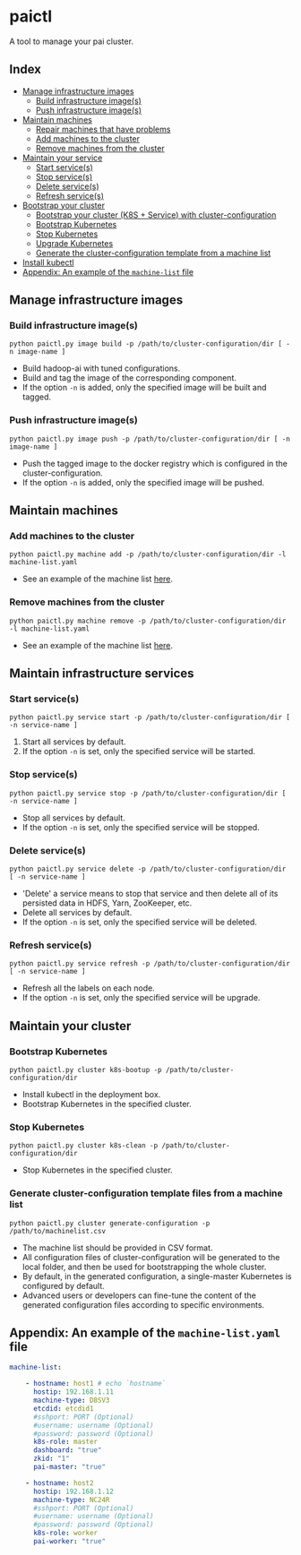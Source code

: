 # paictl

A tool to manage your pai cluster.

## Index

- [ Manage infrastructure images ](#Image)
    - [ Build infrastructure image(s) ](#Image_Build)
    - [ Push infrastructure image(s) ](#Image_Push)
- [ Maintain machines ](#Machine)
    - [ Repair machines that have problems ](#Machine_Repair)
    - [ Add machines to the cluster ](#Machine_Add)
    - [ Remove machines from the cluster ](#Machine_Remove)
- [ Maintain your service ](#Service)
    - [ Start service(s) ](#Service_Start)
    - [ Stop service(s) ](#Service_Stop)
    - [ Delete service(s) ](#Service_Delete)
    - [ Refresh service(s) ](#Service_Refresh)
- [ Bootstrap your cluster ](#Cluster)
    - [ Bootstrap your cluster (K8S + Service) with cluster-configuration ](#Cluster_Boot)
    - [ Bootstrap Kubernetes ](#Cluster_K8s_Boot)
    - [ Stop Kubernetes ](#Cluster_K8s_Stop)
    - [ Upgrade Kubernetes ](#Cluster_K8s_upgrade)
    - [ Generate the cluster-configuration template from a machine list ](#Cluster_Conf_Generate)
- [ Install kubectl ](#Kubectl)
- [ Appendix: An example of the `machine-list` file ](#Machine_Nodelist_Example)

## Manage infrastructure images <a name="Image"></a>

### Build infrastructure image(s) <a name="Image_Build"></a>

```
python paictl.py image build -p /path/to/cluster-configuration/dir [ -n image-name ]
```

- Build hadoop-ai with tuned configurations.
- Build and tag the image of the corresponding component.
- If the option `-n` is added, only the specified image will be built and tagged.

### Push infrastructure image(s) <a name="Image_Push"></a>

```
python paictl.py image push -p /path/to/cluster-configuration/dir [ -n image-name ]
```

- Push the tagged image to the docker registry which is configured in the cluster-configuration.
- If the option `-n` is added, only the specified image will be pushed.


## Maintain machines <a name="Machine"></a>


### Add machines to the cluster <a name="Machine_Add"></a>

```
python paictl.py machine add -p /path/to/cluster-configuration/dir -l machine-list.yaml
```

- See an example of the machine list [here](#Machine_Nodelist_Example).

### Remove machines from the cluster <a name="Machine_Remove"></a>

```
python paictl.py machine remove -p /path/to/cluster-configuration/dir -l machine-list.yaml
```

- See an example of the machine list [here](#Machine_Nodelist_Example).

## Maintain infrastructure services <a name="Service"></a>

### Start service(s) <a name="Service_Start"></a>

```
python paictl.py service start -p /path/to/cluster-configuration/dir [ -n service-name ]
```

1) Start all services by default.
2) If the option `-n` is set, only the specified service will be started.

### Stop service(s) <a name="Service_Stop"></a>

```
python paictl.py service stop -p /path/to/cluster-configuration/dir [ -n service-name ]
```

- Stop all services by default.
- If the option `-n` is set, only the specified service will be stopped.

### Delete service(s) <a name="Service_Delete"></a>

```
python paictl.py service delete -p /path/to/cluster-configuration/dir [ -n service-name ]
```

- 'Delete' a service means to stop that service and then delete all of its persisted data in HDFS, Yarn, ZooKeeper, etc. 
- Delete all services by default.
- If the option `-n` is set, only the specified service will be deleted.

### Refresh service(s) <a name="Service_Refresh"></a>

```
python paictl.py service refresh -p /path/to/cluster-configuration/dir [ -n service-name ]
```

- Refresh all the labels on each node.
- If the option `-n` is set, only the specified service will be upgrade.


## Maintain your cluster <a name="Cluster"></a>

### Bootstrap Kubernetes <a name="Cluster_K8s_Boot"></a>

```
python paictl.py cluster k8s-bootup -p /path/to/cluster-configuration/dir
```

- Install kubectl in the deployment box.
- Bootstrap Kubernetes in the specified cluster.

### Stop Kubernetes <a name="Cluster_K8s_Stop"></a>

```
python paictl.py cluster k8s-clean -p /path/to/cluster-configuration/dir
```

- Stop Kubernetes in the specified cluster.

### Generate cluster-configuration template files from a machine list <a name="Cluster_Conf_Generate"></a>

```
python paictl.py cluster generate-configuration -p /path/to/machinelist.csv
```

- The machine list should be provided in CSV format.
- All configuration files of cluster-configuration will be generated to the local folder, and then be used for bootstrapping the whole cluster.
- By default, in the generated configuration, a single-master Kubernetes is configured by default.
- Advanced users or developers can fine-tune the content of the generated configuration files according to specific environments.

## Appendix: An example of the `machine-list.yaml` file <a name="Machine_Nodelist_Example"></a>

```yaml
machine-list:

    - hostname: host1 # echo `hostname`
      hostip: 192.168.1.11
      machine-type: D8SV3
      etcdid: etcdid1
      #sshport: PORT (Optional)
      #username: username (Optional)
      #password: password (Optional)
      k8s-role: master
      dashboard: "true"
      zkid: "1"
      pai-master: "true"

    - hostname: host2
      hostip: 192.168.1.12
      machine-type: NC24R
      #sshport: PORT (Optional)
      #username: username (Optional)
      #password: password (Optional)
      k8s-role: worker
      pai-worker: "true"
```
